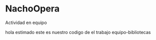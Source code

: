 # NachoOpera
Actividad en equipo

hola estimado este es nuestro codigo de el trabajo equipo-bibliotecas
